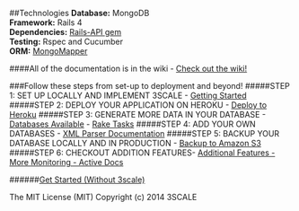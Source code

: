 ##Technologies
<strong>Database:</strong> MongoDB<br>
<strong>Framework:</strong> Rails 4<br>
<strong>Dependencies:</strong> [Rails-API gem](https://github.com/rails-api/rails-api)<br>
<strong>Testing:</strong> Rspec and Cucumber<br>
<strong>ORM:</strong> [MongoMapper](www.mongomapper.com "MongoMapper")<br>

####All of the documentation is in the wiki - [Check out the wiki!](https://github.com/3scale/un_data_api/wiki)

###Follow these steps from set-up to deployment and beyond!
#####STEP 1: SET UP LOCALLY AND IMPLEMENT 3SCALE - [Getting Started](https://github.com/3scale/un_data_api/wiki/Getting-Started)
#####STEP 2: DEPLOY YOUR APPLICATION ON HEROKU - [Deploy to Heroku](https://github.com/3scale/un_data_api/wiki/Deploy-to-Heroku)
#####STEP 3: GENERATE MORE DATA IN YOUR DATABASE - [Databases Available](https://github.com/3scale/un_data_api/wiki/Databases-Available) - [Rake Tasks](https://github.com/3scale/un_data_api/wiki/Rake-Tasks)
#####STEP 4: ADD YOUR OWN DATABASES - [XML Parser Documentation](https://github.com/3scale/un_data_api/wiki/XML-Parser-Documentation)
#####STEP 5: BACKUP YOUR DATABASE LOCALLY AND IN PRODUCTION - [Backup to Amazon S3](https://github.com/3scale/un_data_api/wiki/Backup-to-Amazon-S3)
#####STEP 6: CHECKOUT ADDITION FEATURES- [Additional Features - More Monitoring - Active Docs](https://github.com/3scale/un_data_api/wiki/Additional-Features)

######[Get Started (Without 3scale)](https://github.com/3scale/un_data_api/wiki/Getting-Started-(Without-3scale))

The MIT License (MIT)
Copyright (c) 2014 3SCALE

